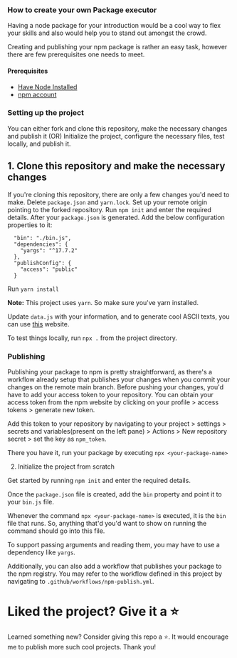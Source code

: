 ### How to create your own Package executor

Having a node package for your introduction would be a cool way to flex your skills and also would help you to stand out amongst the crowd.

Creating and publishing your npm package is rather an easy task, however there are few prerequisites one needs to meet.

#### Prerequisites

- [Have Node Installed](https://nodejs.org/en/download)
- [npm account](https://npmjs.com)

### Setting up the project

You can either fork and clone this repository, make the necessary changes and publish it
(OR)
Initialize the project, configure the necessary files, test locally, and publish it.

## 1. Clone this repository and make the necessary changes

If you're cloning this repository, there are only a few changes you'd need to make.
Delete `package.json` and `yarn.lock`.
Set up your remote origin pointing to the forked repository.
Run `npm init` and enter the required details.
After your `package.json` is generated. Add the below configuration properties to it:

```
  "bin": "./bin.js",
  "dependencies": {
    "yargs": "^17.7.2"
  },
  "publishConfig": {
    "access": "public"
  }
```

Run `yarn install`

<b>Note:</b> This project uses `yarn`. So make sure you've yarn installed.

Update `data.js` with your information, and to generate cool ASCII texts, you can use [this](https://fsymbols.com/generators/carty/) website.

To test things locally, run `npx .` from the project directory.

### Publishing

Publishing your package to npm is pretty straightforward, as there's a workflow already setup that publishes your changes when you commit your changes on the remote main branch.
Before pushing your changes, you'd have to add your access token to your repository.
You can obtain your access token from the npm website by clicking on your profile > access tokens > generate new token.

Add this token to your repository by navigating to your project > settings > secrets and variables(present on the left pane) > Actions > New repository secret > set the key as `npm_token`.

There you have it, run your package by executing `npx <your-package-name>`

2. Initialize the project from scratch

Get started by running `npm init` and enter the required details.

Once the `package.json` file is created, add the `bin` property and point it to your `bin.js` file.

Whenever the command `npx <your-package-name>` is executed, it is the `bin` file that runs.
So, anything that'd you'd want to show on running the command should go into this file.

To support passing arguments and reading them, you may have to use a dependency like `yargs`.

Additionally, you can also add a workflow that publishes your package to the npm registry. You may refer to the workflow defined in this project by navigating to `.github/workflows/npm-publish.yml`.

# Liked the project? Give it a :star:

Learned something new? Consider giving this repo a :star:. It would encourage me to publish more such cool projects.
Thank you!
